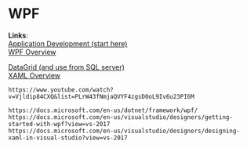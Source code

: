 # WPF

**Links**:  
[Application Development (start here)](https://docs.microsoft.com/en-us/dotnet/framework/wpf/app-development/)  
[WPF Overview](https://docs.microsoft.com/en-us/visualstudio/designers/introduction-to-wpf?view=vs-2017)  


[DataGrid (and use from SQL server)](https://docs.microsoft.com/en-us/dotnet/framework/wpf/controls/datagrid#related-topics)  
[XAML Overview](https://docs.microsoft.com/en-us/dotnet/framework/wpf/advanced/xaml-overview-wpf)  
```
https://www.youtube.com/watch?v=Vjldip84CXQ&list=PLrW43fNmjaQVYF4zgsD0oL9Iv6u23PI6M

https://docs.microsoft.com/en-us/dotnet/framework/wpf/
https://docs.microsoft.com/en-us/visualstudio/designers/getting-started-with-wpf?view=vs-2017
https://docs.microsoft.com/en-us/visualstudio/designers/designing-xaml-in-visual-studio?view=vs-2017
```

<br>
<br>
